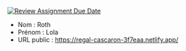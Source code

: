 [![Review Assignment Due Date](https://classroom.github.com/assets/deadline-readme-button-24ddc0f5d75046c5622901739e7c5dd533143b0c8e959d652212380cedb1ea36.svg)](https://classroom.github.com/a/ismyVXjU)
- Nom : Roth
- Prénom : Lola
- URL public : https://regal-cascaron-3f7eaa.netlify.app/


